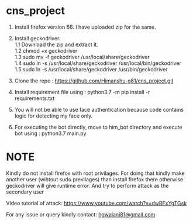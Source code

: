 # cns_project

1. Install firefox version 66. I have uploaded zip for the same. <br/>
2. Install geckodriver. <br/>
   1.1 Download the zip and extract it. <br/>
   1.2 chmod +x geckodriver <br/>
   1.3 sudo mv -f geckodriver /usr/local/share/geckodriver <br/>
   1.4 sudo ln -s /usr/local/share/geckodriver /usr/local/bin/geckodriver <br/>
   1.5 sudo ln -s /usr/local/share/geckodriver /usr/bin/geckodriver <br/>

3. Clone the repo : https://github.com/Himanshu-g81/cns_project.git <br/>
4. Install requirement file using : python3.7 -m pip install -r requirements.txt <br/>
5. You will not be able to use face authentication because code contains logic for detecting my face only. <br/>
6. For executing the bot directly, move to him_bot directory and execute bot using : python3.7 main.py <br/>


<h1> NOTE </h1>
   Kindly do not install firefox with root privilages. For doing that kindly make another user (wihtout sudo previlages) than install firefox there otherwise geckodriver will give runtime error. And try to perform attack as the secondary user <br/>
 
 Video tutorial of attack: https://www.youtube.com/watch?v=dwRFxYgTGsk
   
 For any issue or query kindly contact: hgwalani81@gmail.com

